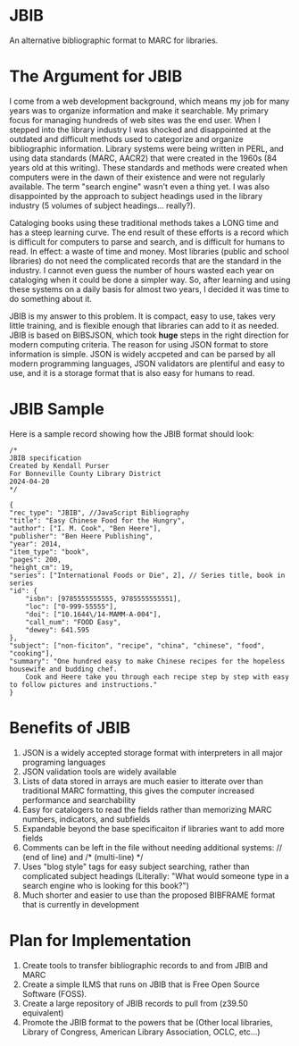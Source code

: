 # JBIB
An alternative bibliographic format to MARC for libraries.

# The Argument for JBIB
I come from a web development background, which means my job for many years was to organize information and make it searchable. My primary focus for managing hundreds of web sites was the end user. When I stepped into the library industry I was shocked and disappointed at the outdated and difficult methods used to categorize and organize bibliographic information. Library systems were being written in PERL, and using data standards (MARC, AACR2) that were created in the 1960s (84 years old at this writing). These standards and methods were created when computers were in the dawn of their existence and were not regularly available. The term "search engine" wasn't even a thing yet. I was also disappointed by the approach to subject headings used in the library industry (5 volumes of subject headings... really?).

Cataloging books using these traditional methods takes a LONG time and has a steep learning curve. The end result of these efforts is a record which is difficult for computers to parse and search, and is difficult for humans to read. In effect: a waste of time and money. Most libraries (public and school libraries) do not need the complicated records that are the standard in the industry. I cannot even guess the number of hours wasted each year on cataloging when it could be done a simpler way. So, after learning and using these systems on a daily basis for almost two years, I decided it was time to do something about it.

JBIB is my answer to this problem. It is compact, easy to use, takes very little training, and is flexible enough that libraries can add to it as needed. JBIB is based on BIBSJSON, which took **huge** steps in the right direction for modern computing criteria. The reason for using JSON format to store information is simple. JSON is widely accpeted and can be parsed by all modern programming languages, JSON validators are plentiful and easy to use, and it is a storage format that is also easy for humans to read.

# JBIB Sample
Here is a sample record showing how the JBIB format should look:


    /* 
    JBIB specification 
    Created by Kendall Purser
    For Bonneville County Library District
    2024-04-20
    */
    
    {
    "rec_type": "JBIB", //JavaScript Bibliography
    "title": "Easy Chinese Food for the Hungry",
    "author": ["I. M. Cook", "Ben Heere"],
    "publisher": "Ben Heere Publishing",
    "year": 2014,
    "item_type": "book",
    "pages": 200,
    "height_cm": 19,
    "series": ["International Foods or Die", 2], // Series title, book in series
    "id": {
        "isbn": [9785555555555, 9785555555551],
        "loc": ["0-999-55555"],
        "doi": ["10.1644\/14-MAMM-A-004"],
        "call_num": "FOOD Easy",
        "dewey": 641.595
    },
	"subject": ["non-ficiton", "recipe", "china", "chinese", "food", "cooking"],
	"summary": "One hundred easy to make Chinese recipes for the hopeless housewife and budding chef. 
        Cook and Heere take you through each recipe step by step with easy to follow pictures and instructions."
    }

# Benefits of JBIB
1. JSON is a widely accepted storage format with interpreters in all major programing languages
2. JSON validation tools are widely available
3. Lists of data stored in arrays are much easier to itterate over than traditional MARC formatting, this gives the computer increased performance and searchability
4. Easy for catalogers to read the fields rather than memorizing MARC numbers, indicators, and subfields
5. Expandable beyond the base specificaiton if libraries want to add more fields
6. Comments can be left in the file without needing additional systems: // (end of line) and /* (multi-line) */
7. Uses "blog style" tags for easy subject searching, rather than complicated subject headings (Literally: "What would someone type in a search engine who is looking for this book?")
8. Much shorter and easier to use than the proposed BIBFRAME format that is currently in development

# Plan for Implementation
1. Create tools to transfer bibliographic records to and from JBIB and MARC
2. Create a simple ILMS that runs on JBIB that is Free Open Source Software (FOSS).
3. Create a large repository of JBIB records to pull from (z39.50 equivalent)
4. Promote the JBIB format to the powers that be (Other local libraries, Library of Congress, American Library Association, OCLC, etc...)


